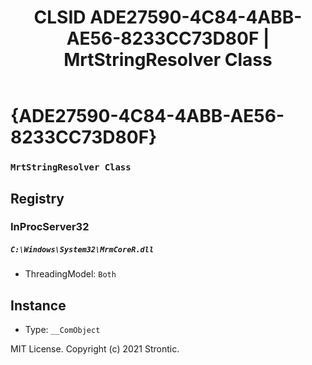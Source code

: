 ﻿---
title: "CLSID ADE27590-4C84-4ABB-AE56-8233CC73D80F | MrtStringResolver Class"
excerpt: What is COM-Object CLSID ADE27590-4C84-4ABB-AE56-8233CC73D80F?
---

# {ADE27590-4C84-4ABB-AE56-8233CC73D80F}

### `MrtStringResolver Class`

## Registry


### InProcServer32

##### `C:\Windows\System32\MrmCoreR.dll`
* ThreadingModel: `Both`

## Instance

* Type: `__ComObject`

MIT License. Copyright (c) 2021 Strontic.


